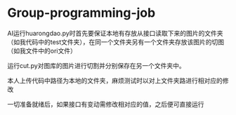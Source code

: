 # Group-programming-job

AI运行huarongdao.py时首先要保证本地有存放从接口读取下来的图片的文件夹（如我代码中的test文件夹），在同一个文件夹另有一个文件夹存放该图片的切图（如我文件中的ori文件）

运行cut.py对图库的图片进行切割并分别保存在另一个文件夹中。

本人上传代码中路径为本地的文件夹，麻烦测试时以对上文件夹路进行相对应的修改

一切准备就绪后，如果接口有变动需修改相对应的值，之后便可直接运行

